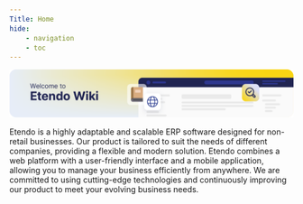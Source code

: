 ```yaml
---
Title: Home
hide:
    - navigation
    - toc
---
```


![cover-welcome-to-etendo](/docs/assets/home/cover-welcome-to-etendo.png)

 Etendo is a highly adaptable and scalable ERP software designed for non-retail businesses. Our product is tailored to suit the needs of different companies, providing a flexible and modern solution. Etendo combines a web platform with a user-friendly interface and a mobile application, allowing you to manage your business efficiently from anywhere. We are committed to using cutting-edge technologies and continuously improving our product to meet your evolving business needs.
